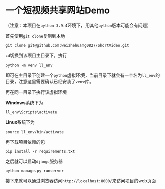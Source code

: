 # 一个短视频共享网站Demo
（注意：本项目在`python 3.9.4`环境下，用其他`python`版本可能会有问题）



首先使用`git clone`复制到本地

```
git clone git@github.com:weizhehuang0827/ShortVideo.git
```

`cd`切换到该项目主目录下，执行

```
python -m venv ll_env
```

即可在主目录下创建一个`python`虚拟环境，当前目录下就会有一个名为`ll_env`的目录，注意这里需要确认已经安装了`venv`库。

再在同一目录下执行该虚拟环境

**Windows**系统下为

```
ll_env\Scripts\activate
```

**Linux**系统下为

```
source ll_env/bin/activate
```

再下载项目依赖的包

```
pip install -r requirements.txt
```

之后就可以启动`django`服务器

```
python manage.py runserver
```

接下来就可以通过浏览器访问`http://localhost:8000/`来访问项目的web页面